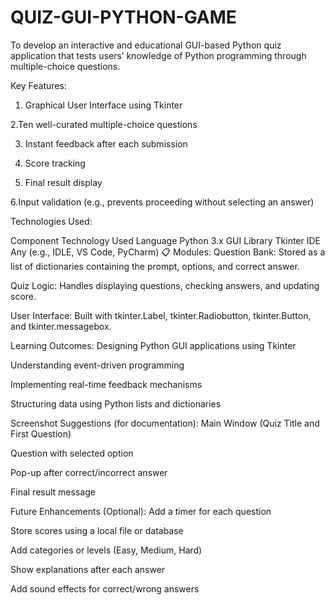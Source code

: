 # QUIZ-GUI-PYTHON-GAME
To develop an interactive and educational GUI-based Python quiz application that tests users’ knowledge of Python programming through multiple-choice questions.
 
 
 Key Features:
1. Graphical User Interface using Tkinter

2.Ten well-curated multiple-choice questions

3. Instant feedback after each submission

4. Score tracking

5. Final result display

6.Input validation (e.g., prevents proceeding without selecting an answer)

 Technologies Used:

Component	Technology Used
Language	Python 3.x
GUI Library	Tkinter
IDE	Any (e.g., IDLE, VS Code, PyCharm)
📋 Modules:
Question Bank: Stored as a list of dictionaries containing the prompt, options, and correct answer.

Quiz Logic: Handles displaying questions, checking answers, and updating score.

User Interface: Built with tkinter.Label, tkinter.Radiobutton, tkinter.Button, and tkinter.messagebox.

 Learning Outcomes:
Designing Python GUI applications using Tkinter

Understanding event-driven programming

Implementing real-time feedback mechanisms

Structuring data using Python lists and dictionaries

Screenshot Suggestions (for documentation):
Main Window (Quiz Title and First Question)

Question with selected option

Pop-up after correct/incorrect answer

Final result message

 Future Enhancements (Optional):
Add a timer for each question

Store scores using a local file or database

Add categories or levels (Easy, Medium, Hard)

Show explanations after each answer

Add sound effects for correct/wrong answers



